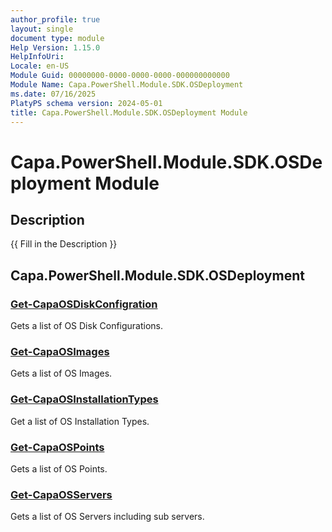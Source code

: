 ```yaml
---
author_profile: true
layout: single
document type: module
Help Version: 1.15.0
HelpInfoUri: 
Locale: en-US
Module Guid: 00000000-0000-0000-0000-000000000000
Module Name: Capa.PowerShell.Module.SDK.OSDeployment
ms.date: 07/16/2025
PlatyPS schema version: 2024-05-01
title: Capa.PowerShell.Module.SDK.OSDeployment Module
---
```


# Capa.PowerShell.Module.SDK.OSDeployment Module

## Description

{{ Fill in the Description }}

## Capa.PowerShell.Module.SDK.OSDeployment

### [Get-CapaOSDiskConfigration](Get-CapaOSDiskConfigration.md)

Gets a list of OS Disk Configurations.

### [Get-CapaOSImages](Get-CapaOSImages.md)

Gets a list of OS Images.

### [Get-CapaOSInstallationTypes](Get-CapaOSInstallationTypes.md)

Get a list of OS Installation Types.

### [Get-CapaOSPoints](Get-CapaOSPoints.md)

Gets a list of OS Points.

### [Get-CapaOSServers](Get-CapaOSServers.md)

Gets a list of OS Servers including sub servers.

